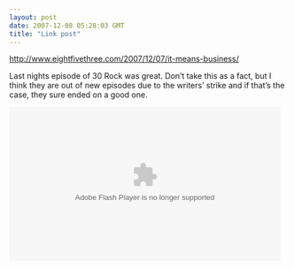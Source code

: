 ```yaml
---
layout: post
date: 2007-12-08 05:28:03 GMT
title: "Link post"
---
```

<http://www.eightfivethree.com/2007/12/07/it-means-business/>


<p>Last nights episode of 30 Rock was great. Don’t take this as a fact, but I think they are out of new episodes due to the writers’ strike and if that’s the case, they sure ended on a good one.</p>
<p><object width="490" height="278"><param name="movie" value="http://www.hulu.com/embed/W4NJHX3f5hY-ETiG5vCqoa5i4V-2MvQn">
<embed src="http://www.hulu.com/embed/W4NJHX3f5hY-ETiG5vCqoa5i4V-2MvQn" type="application/x-shockwave-flash" width="490" height="278"></embed></object></p>
